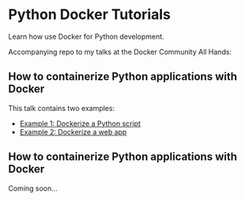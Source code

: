 # Python Docker Tutorials

Learn how use Docker for Python development.

Accompanying repo to my talks at the Docker Community All Hands:

## How to containerize Python applications with Docker

This talk contains two examples:
- [Example 1: Dockerize a Python script](/example1/)
- [Example 2: Dockerize a web app](/example2/)

## How to containerize Python applications with Docker

Coming soon...
